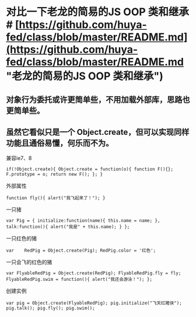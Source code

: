# 对比一下老龙的简易的JS OOP 类和继承 # [https://github.com/huya-fed/class/blob/master/README.md](https://github.com/huya-fed/class/blob/master/README.md "老龙的简易的JS OOP 类和继承")

## 对象行为委托或许更简单些，不用加载外部库，思路也更简单些。 ##
## 虽然它看似只是一个 Object.create，但可以实现同样功能且通俗易懂，何乐而不为。 ##


兼容ie7、8

`if(!Object.create){
	Object.create = function(o){
		function F(){};
		F.prototype = o;
		return new F();
	};
}
`

外部属性

`function fly(){
	alert("我飞起来了！");
}`


一只猪

`var Pig = {
		initialize:function(name){
			this.name = name;
		},
		talk:function(){
			alert("我是" + this.name);
		}
	};
`


一只红色的猪

`var	RedPig = Object.create(Pig);
	RedPig.color = '红色';
`


一只会飞的红色的猪

`var FlyableRedPig = Object.create(RedPig);
	FlyableRedPig.fly = fly;
	FlyableRedPig.swim = function(){
		alert("我还会游泳！");
	};
`

创建实例

`var pig = Object.create(FlyableRedPig);
	pig.initialize("飞天红猪侠");
pig.talk();
pig.fly();
pig.swim();
`

